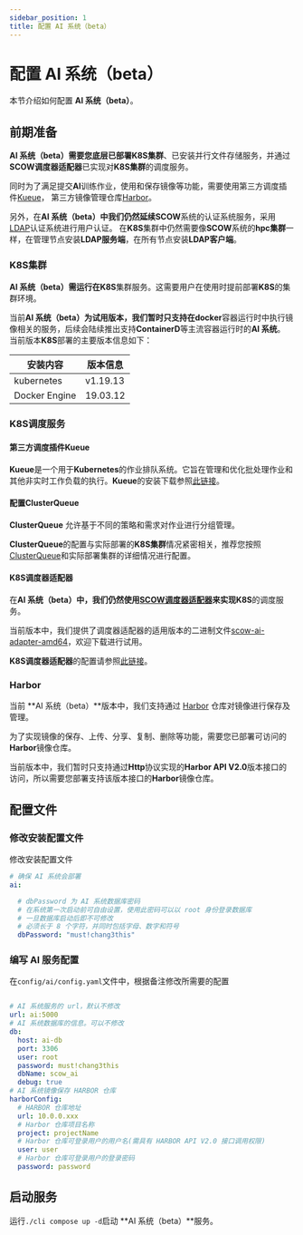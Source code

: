 ```yaml
---
sidebar_position: 1
title: 配置 AI 系统（beta）
---
```


# 配置 AI 系统（beta）

本节介绍如何配置 **AI 系统（beta）**。

## 前期准备

**AI 系统（beta）**需要您底层已部署**K8S集群**、已安装并行文件存储服务，并通过**SCOW调度器适配器**已实现对**K8S集群**的调度服务。

同时为了满足提交**AI**训练作业，使用和保存镜像等功能，需要使用第三方调度插件[Kueue](https://kueue.sigs.k8s.io/docs/)，
第三方镜像管理仓库[Harbor](https://goharbor.io/)。

另外，在**AI 系统（beta）**中我们仍然延续**SCOW**系统的认证系统服务，采用[LDAP](../../config/auth/ldap.md)认证系统进行用户认证。
在**K8S**集群中仍然需要像**SCOW**系统的**hpc集群**一样，在管理节点安装**LDAP服务端**，在所有节点安装**LDAP客户端**。

### K8S集群

**AI 系统（beta）**需运行在**K8S**集群服务。这需要用户在使用时提前部署**K8S**的集群环境。

当前**AI 系统（beta）**为试用版本，我们暂时只支持在**docker**容器运行时中执行镜像相关的服务，后续会陆续推出支持**ContainerD**等主流容器运行时的**AI 系统**。
当前版本**K8S**部署的主要版本信息如下：

| **安装内容** | **版本信息** |
| -- | -- | 
| kubernetes | v1.19.13 |
| Docker Engine | 19.03.12 |

### K8S调度服务

#### 第三方调度插件Kueue

**Kueue**是一个用于**Kubernetes**的作业排队系统。它旨在管理和优化批处理作业和其他非实时工作负载的执行。**Kueue**的安装下载参照[此链接](https://kueue.sigs.k8s.io/docs/installation/)。

#### 配置ClusterQueue

**ClusterQueue** 允许基于不同的策略和需求对作业进行分组管理。

**ClusterQueue**的配置与实际部署的**K8S集群**情况紧密相关，推荐您按照[ClusterQueue](https://kueue.sigs.k8s.io/docs/concepts/cluster_queue/)和实际部署集群的详细情况进行配置。


#### K8S调度器适配器

在**AI 系统（beta）**中，我们仍然使用[SCOW调度器适配器](../../../../blog/2023-06-26-scow-scheduler-adapter.md)来实现**K8S**的调度服务。

当前版本中，我们提供了调度器适配器的适用版本的二进制文件[scow-ai-adapter-amd64](https://mirrors.pku.edu.cn/scow/releases/)，欢迎下载进行试用。

**K8S调度器适配器**的配置请参照[此链接](https://github.com/PKUHPC/scow-ai-adapter-config)。

### Harbor

当前 **AI 系统（beta）**版本中，我们支持通过 [Harbor](https://goharbor.io/) 仓库对镜像进行保存及管理。

为了实现镜像的保存、上传、分享、复制、删除等功能，需要您已部署可访问的**Harbor**镜像仓库。

当前版本中，我们暂时只支持通过**Http**协议实现的**Harbor API V2.0**版本接口的访问，所以需要您部署支持该版本接口的**Harbor**镜像仓库。


## 配置文件

### 修改安装配置文件

修改安装配置文件

```yaml title="install.yaml"
# 确保 AI 系统会部署
ai:

  # dbPassword 为 AI 系统数据库密码
  # 在系统第一次启动前可自由设置，使用此密码可以以 root 身份登录数据库
  # 一旦数据库启动后即不可修改
  # 必须长于 8 个字符，并同时包括字母、数字和符号
  dbPassword: "must!chang3this"
```

### 编写 AI 服务配置

在`config/ai/config.yaml`文件中，根据备注修改所需要的配置

```yaml title="config/ai/config.yaml"

# AI 系统服务的 url，默认不修改
url: ai:5000
# AI 系统数据库的信息。可以不修改
db:
  host: ai-db
  port: 3306
  user: root
  password: must!chang3this
  dbName: scow_ai
  debug: true
# AI 系统镜像保存 HARBOR 仓库
harborConfig:
  # HARBOR 仓库地址
  url: 10.0.0.xxx
  # Harbor 仓库项目名称
  project: projectName
  # Harbor 仓库可登录用户的用户名(需具有 HARBOR API V2.0 接口调用权限)
  user: user
  # Harbor 仓库可登录用户的登录密码
  password: password

```

## 启动服务

运行`./cli compose up -d`启动 **AI 系统（beta）**服务。
